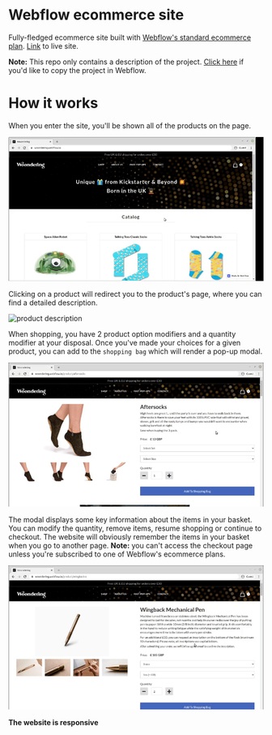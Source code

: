 # Webflow ecommerce site

Fully-fledged ecommerce site built with [Webflow's standard ecommerce plan](https://webflow.com/pricing#site). [Link](https://woondering.webflow.io/) to live site.

**Note:** This repo only contains a description of the project. [Click here](https://preview.webflow.com/preview/woondering?utm_medium=preview_link&utm_source=designer&utm_content=woondering&preview=e6f28b3dc9e04825bca0c648c36755b3&mode=preview
) if you'd like to copy the project in Webflow.

# How it works

When you enter the site, you'll be shown all of the products on the page.

![landing](./demo/landing.gif)

Clicking on a product will redirect you to the product's page, where you can find a detailed description.

![product description](./demo/product-desc.gif)

When shopping, you have 2 product option modifiers and a quantity modifier at your disposal. Once you've made your choices for a given product, you can add to the `shopping bag` which will render a pop-up modal. 

![product options](./demo/product-options.gif)

The modal displays some key information about the items in your basket. You can modify the quantity, remove items, resume shopping or continue to checkout. The website will obviously remember the items in your basket when you go to another page. **Note:** you can't access the checkout page unless you're subscribed to one of Webflow's ecommerce plans.

![basket 2](./demo/basket.gif)

**The website is responsive**